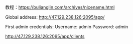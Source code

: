 教程：https://bulianglin.com/archives/nicename.html



Global address:
http://47.129.238.126:2095/app/

First admin credentials:
        Username:        admin
        Password:        admin


http://47.129.238.126:2095/app/clients


